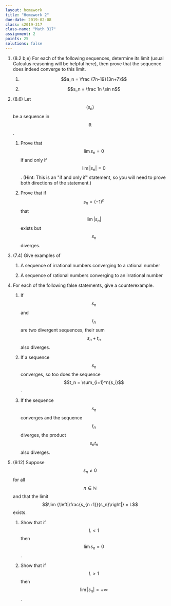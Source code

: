```yaml
---
layout: homework
title: "Homework 2"
due-date: 2019-02-08
class: s2019-317
class-name: "Math 317"
assignment: 2
points: 25
solutions: false
---
```


1. (8.2 b,e) For each of the following sequences, determine its limit (usual Calculus reasoning will be helpful here), then prove that the sequence does indeed converge to this limit.

    1.  $$a_n = \frac {7n-19}{3n+7}$$
   
    2.  $$s_n = \frac 1n \sin n$$

2. (8.6) Let $$(s_n)$$ be a sequence in $$\mathbb R$$. 

    1.  Prove that $$\lim{s_n} = 0$$ if and only if 
       $$\lim{ | s_n | } = 0$$. (Hint:
       This is an "if and only if" statement, so you will need to prove both
       directions of the statement.)
   
    2.  Prove that if $$s_n = (-1)^n $$ that 
       $$\lim{|s_n|}$$ exists but $$s_n$$ diverges.
   
3. (7.4) Give examples of

    1.  A sequence of irrational numbers converging to a rational number
   
    2.  A sequence of rational numbers converging to an irrational number
   
4. For each of the following false statements, give a counterexample.

    1.  If $$s_n$$ and $$t_n$$ are two divergent sequences, their sum $$s_n + t_n$$ also diverges.
   
    2.  If a sequence $$s_n$$ converges, so too does the sequence $$t_n = \sum_{i=1}^n{s_i}$$.
   
    3.  If the sequence $$s_n$$ converges and the sequence $$t_n$$ diverges, the product $$s_nt_n$$ also diverges.
   
5. (9.12) Suppose $$s_n \ne 0$$ for all $$n \in \mathbb N$$ and that the limit
   $$\lim {\left|\frac{s_{n+1}}{s_n}\right|} = L$$ exists.
   
    1. Show that if $$L < 1$$ then $$\lim s_n = 0$$.
   
    2. Show that if $$L > 1$$ 
      then $$\lim | s_n | = +\infty$$.
